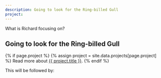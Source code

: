 ```yaml
---
description: Going to look for the Ring-billed Gull 
project: 
---
```


What is Richard focusing on?

## Going to look for the Ring-billed Gull 

{% if page.project %}
  {% assign project = site.data.projects[page.project] %}
  Read more about <a href="https://burntfen.com/projects/{{ page.project }}">{{ project.title }}</a>.
{% endif %}

This will be followed by:



